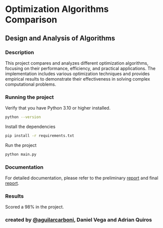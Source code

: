 # Optimization Algorithms Comparison

## Design and Analysis of Algorithms

### Description 

This project compares and analyzes different optimization algorithms, focusing on their performance, efficiency, and practical applications. The implementation includes various optimization techniques and provides empirical results to demonstrate their effectiveness in solving complex computational problems.

### Running the project
Verify that you have Python 3.10 or higher installed.
```bash
python --version
```

Install the dependencies
```bash
pip install -r requirements.txt
```

Run the project
```bash
python main.py
```

### Documentation
For detailed documentation, please refer to the preliminary [report](./docs/preliminary_report.pdf) and final [report](./docs/final_report.pdf).

### Results 
Scored a 98% in the project.

### created by [@aguilarcarboni](https://github.com/aguilarcarboni/), Daniel Vega and Adrian Quiros
